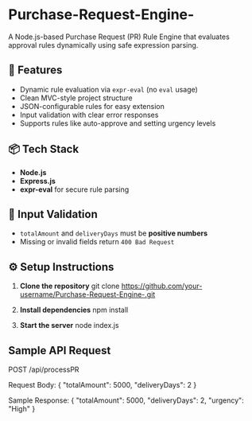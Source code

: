 # Purchase-Request-Engine-

A Node.js-based Purchase Request (PR) Rule Engine that evaluates approval rules dynamically using safe expression parsing.

## 🚀 Features

- Dynamic rule evaluation via `expr-eval` (no `eval` usage)
- Clean MVC-style project structure
- JSON-configurable rules for easy extension
- Input validation with clear error responses
- Supports rules like auto-approve and setting urgency levels


## 📦 Tech Stack

- **Node.js**
- **Express.js**
- **expr-eval** for secure rule parsing

## 🧪 Input Validation

- `totalAmount` and `deliveryDays` must be **positive numbers**
- Missing or invalid fields return `400 Bad Request`

## ⚙️ Setup Instructions

1. **Clone the repository**
git clone https://github.com/your-username/Purchase-Request-Engine-.git

3. **Install dependencies**
npm install

4. **Start the server**
node index.js


## Sample API Request 

POST /api/processPR

Request Body:
{
  "totalAmount": 5000,
  "deliveryDays": 2
}

Sample Response:
{
  "totalAmount": 5000,
  "deliveryDays": 2,
  "urgency": "High"
}








